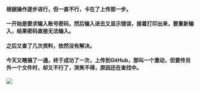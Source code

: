 #### 根据操作逐步进行，但一直不行，卡在了上传那一步。
#### 一开始是要求输入账号密码，然后输入进去又显示错误，接着打印出来，要重新输入，结果密码直接无法输入。
#### 之后又查了几次资料，依然没有解决。
#### 今天又瞎搞了一通，终于成功了一次，上传到GitHub，那叫一个激动，但要传另外一个文件时，却又不行了，哭笑不得，原因还在查找中。
![](https://user-images.githubusercontent.com/40488070/54084735-6798aa80-436f-11e9-90f2-20e27dd54cfd.png)